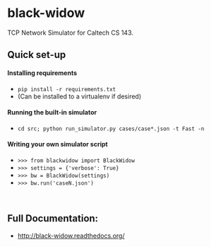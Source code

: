 # black-widow
TCP Network Simulator for Caltech CS 143.

## Quick set-up
#### Installing requirements
- ```pip install -r requirements.txt```
- (Can be installed to a virtualenv if desired)

#### Running the built-in simulator
- ```cd src; python run_simulator.py cases/case*.json -t Fast -n```

#### Writing your own simulator script
- ```>>> from blackwidow import BlackWidow```
- ```>>> settings = {'verbose': True}```
- ```>>> bw = BlackWidow(settings)```
- ```>>> bw.run('caseN.json')```

<br/>

## Full Documentation: 
- http://black-widow.readthedocs.org/


